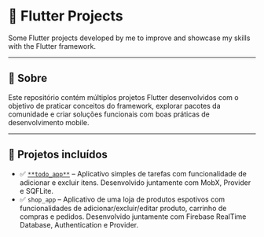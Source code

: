 # 📱 Flutter Projects

Some Flutter projects developed by me to improve and showcase my skills with the Flutter framework.

---

## 🚀 Sobre

Este repositório contém múltiplos projetos Flutter desenvolvidos com o objetivo de praticar conceitos do framework, explorar pacotes da comunidade e criar soluções funcionais com boas práticas de desenvolvimento mobile.

---

## 🧪 Projetos incluídos

- ✅ [`**todo_app**`](https://github.com/weskleyMDev/FlutterProjects/tree/main/todo_app) – Aplicativo simples de tarefas com funcionalidade de adicionar e excluir itens. Desenvolvido juntamente com MobX, Provider e SQFLite.
- ✅ `shop_app` – Aplicativo de uma loja de produtos espotivos com funcionalidades de adicionar/excluir/editar produto, carrinho de compras e pedidos. Desenvolvido juntamente com Firebase RealTime Database, Authentication e Provider.
